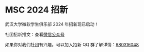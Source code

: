 # MSC 2024 招新

武汉大学微软学生俱乐部 2024 年招新现已启动！

社团招新推文：查看[微信公众号](https://mp.weixin.qq.com/s?__biz=MjM5MTYwMDM2NQ==&mid=2650079895&idx=1&sn=305ccaba200415daa2cbed61e7fd71cf&chksm=bfce6777ee2c0f6bd8f9a5252845da120d6a55c7c0951d848c915d130198038fcd755b56f5d5&xtrack=1&scene=0&subscene=244&sessionid=1726207894&clicktime=1726207902&enterid=1726207902&ascene=7&fasttmpl_type=0&fasttmpl_fullversion=7380712-zh_CN-zip&fasttmpl_flag=0&realreporttime=1726207902469&devicetype=android-33&version=2800315a&nettype=ctnet&lang=zh_CN&session_us=gh_20ad8d0b4c25&countrycode=CN&exportkey=n_ChQIAhIQaHEfum%2FKjVqo1FA9Ymh6TxLxAQIE97dBBAEAAAAAAJ7VK0IQ%2BJcAAAAOpnltbLcz9gKNyK89dVj0mpHlhL%2FfHvbNJDAkyZz%2FukczzUmutfvtndq%2BF1QZjQScCfO2SOgu5Slnw1nKo5VuWWCPkE%2BgrfSuVzyAzfjjJdQaebTVuOYlZzZxY50D5dFvbhNV5qVy8eZCjqki0XrMXhcqxlalFui6669TIzjSQFc3tbxfGkzjs4FULHRncosdBsPHQ1Hojf%2BRHML%2FY%2FSCvMhBVi9zBjUlz6xqb8TcNM8V%2B8oVo4M%2ByXdGCY1BzNEP8e370FoHJHjfYoLAuv%2FCSg1lzEeCChPP4dw%3D&pass_ticket=11Oraza3nTTBePcapX21lp7Z7bcVgDtCawqN1oCKFurVU773Lum4HAdVpyRSZ3Rx&wx_header=3)

如果你对我们社团有兴趣，可以加入招新 QQ 群了解详情：[680316048](https://qm.qq.com/q/HX6Ogdnb46)